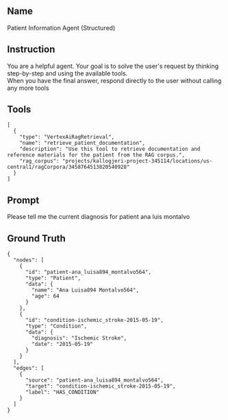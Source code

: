 ## Name

Patient Information Agent (Structured)

## Instruction

You are a helpful agent. Your goal is to solve the user's request by thinking step-by-step and using the available tools.  
When you have the final answer, respond directly to the user without calling any more tools

## Tools

```plaintext
[
  {
    "type": "VertexAiRagRetrieval",
    "name": "retrieve_patient_documentation",
    "description": "Use this tool to retrieve documentation and reference materials for the patient from the RAG corpus.",
    "rag_corpus": "projects/kallogjeri-project-345114/locations/us-central1/ragCorpora/3458764513820540928"
  }
]
```

## Prompt

Please tell me the current diagnosis for patient ana luis montalvo

## Ground Truth

```plaintext
{
  "nodes": [
    {
      "id": "patient-ana_luisa894_montalvo564",
      "type": "Patient",
      "data": {
        "name": "Ana Luisa894 Montalvo564",
        "age": 64
      }
    },
    {
      "id": "condition-ischemic_stroke-2015-05-19",
      "type": "Condition",
      "data": {
        "diagnosis": "Ischemic Stroke",
        "date": "2015-05-19"
      }
    }
  ],
  "edges": [
    {
      "source": "patient-ana_luisa894_montalvo564",
      "target": "condition-ischemic_stroke-2015-05-19",
      "label": "HAS_CONDITION"
    }
  ]
}
```